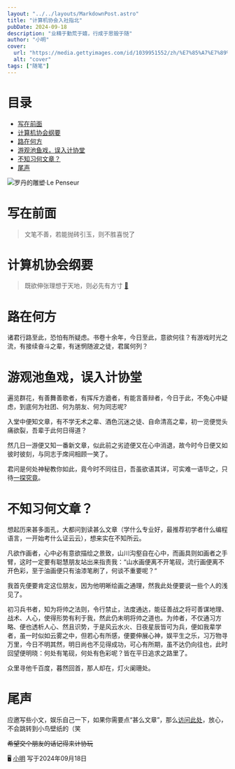```yaml
---
layout: "../../layouts/MarkdownPost.astro"
title: "计算机协会入社指北"
pubDate: 2024-09-18
description: "业精于勤荒于嬉，行成于思毁于随"
author: "小明"
cover:
  url: "https://media.gettyimages.com/id/1039951552/zh/%E7%85%A7%E7%89%87/the-sculpture-der-denker-by-auguste-rodin-can-be-seen-at-the-von-der-heydt-museum-in-wuppertal.jpg?s=612x612&w=0&k=20&c=T5RWo0wHBQI-7zSmXGVxBkEX1F3Prl2aygvFVyhU_AM="
  alt: "cover"
tags: ["随笔"]
---
```


# 目录

- [写在前面](#写在前面)
- [计算机协会纲要](#计算机协会纲要)
- [路在何方](#路在何方)
- [游观池鱼戏，误入计协堂](#游观池鱼戏，误入计协堂)
- [不知习何文章？](#不知习何文章？)
- [尾声](#尾声)

![罗丹的雕塑·Le Penseur](https://media.gettyimages.com/id/1228233374/zh/%E7%85%A7%E7%89%87/iconic-sculpture-the-thinker-is-seen-at-the-rodin-museum-in-paris-france-on-august-27-2020-it.jpg?s=612x612&w=0&k=20&c=B_QiVgu4-NmgPgRPIC7k9c_Qhwv9VEIm_qhfSls8yGs=)

# 写在前面

> 文笔不善，若能抛砖引玉，则不胜喜悦了

# 计算机协会纲要

> 既欲伸张理想于天地，则必先有方寸
> [📖](https://github.com/nbtca/documents/blob/main/%E6%A1%A3%E6%A1%88/%E8%AE%A1%E7%AE%97%E6%9C%BA%E5%8D%8F%E4%BC%9A%E7%BA%B2%E8%A6%81)

# 路在何方

诸君行路至此，恐怕有所疑虑。书卷十余年，今日至此，意欲何往？有游戏时光之流，有接续奋斗之辈，有迷惘随波之徒，君属何列？

# 游观池鱼戏，误入计协堂

遍览群花，有善舞善歌者，有挥斥方遒者，有能言善辩者，今日于此，不免心中疑虑，到底何为社团、何为朋友、何为同志呢?

入堂中便知文章，有不学无术之辈、酒色沉迷之徒、自命清高之辈，初一览便觉头痛欲裂，吾辈于此何日得道？

然几日一游便又知一番新文章，似此前之劣迹便又在心中消退，故今时今日便又如彼时彼刻，与同志于席间相顾一笑了。

君问是何处神秘教你如此，竟今时不同往日，吾虽欲语其详，可实难一语毕之，只待[一探究竟](https://github.com/nbtca/)。

# 不知习何文章？

想起历来甚多面孔，大都问到读甚么文章（学什么专业好，最推荐初学者什么编程语言，一开始考什么证云云），想来实在不知所云。

凡欲作画者，心中必有意欲描绘之景致，山川沟壑自在心中，而画具则如画者之手臂，这时一定要有聪慧朋友站出来指责我：“山水画便离不开笔砚，流行画便离不开色彩，至于油画便只有油漆笔刷了，何谈不重要呢？“

我首先便要肯定这位朋友，因为他明晰绘画之通理，然我此处便要说一些个人的浅见了。

初习兵书者，知为将帅之法则，令行禁止，法度通达，能征善战之将可善谋地理、战术、人心，使得形势有利于我，然此仍未明将帅之道也。为帅者，不仅通习方略、便也透析人心、然且识势，于是风云水火、日夜星辰皆可为兵，便如我辈学者，虽一时似如云雾之中，但若心有所感，便要伸展心神，娱平生之乐，习万物寻万里，今日不明其然，明日尚也不见得成功，可心有所期，虽不达仍向往也，此时回望便明晓：何处有笔砚，何处有色彩呢？皆在平日追求之路里了。

众里寻他千百度，暮然回首，那人却在，灯火阑珊处。

# 尾声

应邀写些小文，娱乐自己一下，如果你需要点“甚么文章”，那么[访问此处](./计算机协会入社指南.md)，放心，不会跳转到小鸟壁纸的（笑

~~希望交个朋友的话记得来计协玩~~

🖥 [小明](https://m1ng.space/) 写于2024年09月18日
